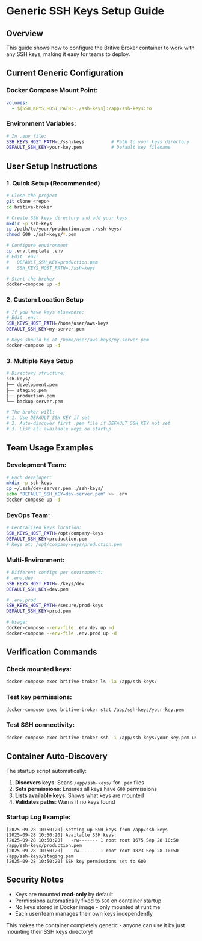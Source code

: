 # Generic SSH Keys Setup Guide

## Overview
This guide shows how to configure the Britive Broker container to work with any SSH keys, making it easy for teams to deploy.

## Current Generic Configuration

### Docker Compose Mount Point:
```yaml
volumes:
  - ${SSH_KEYS_HOST_PATH:-./ssh-keys}:/app/ssh-keys:ro
```

### Environment Variables:
```bash
# In .env file:
SSH_KEYS_HOST_PATH=./ssh-keys          # Path to your keys directory
DEFAULT_SSH_KEY=your-key.pem           # Default key filename
```

## User Setup Instructions

### 1. Quick Setup (Recommended)
```bash
# Clone the project
git clone <repo>
cd britive-broker

# Create SSH keys directory and add your keys
mkdir -p ssh-keys
cp /path/to/your/production.pem ./ssh-keys/
chmod 600 ./ssh-keys/*.pem

# Configure environment
cp .env.template .env
# Edit .env:
#   DEFAULT_SSH_KEY=production.pem
#   SSH_KEYS_HOST_PATH=./ssh-keys

# Start the broker
docker-compose up -d
```

### 2. Custom Location Setup
```bash
# If you have keys elsewhere:
# Edit .env:
SSH_KEYS_HOST_PATH=/home/user/aws-keys
DEFAULT_SSH_KEY=my-server.pem

# Keys should be at /home/user/aws-keys/my-server.pem
docker-compose up -d
```

### 3. Multiple Keys Setup
```bash
# Directory structure:
ssh-keys/
├── development.pem
├── staging.pem  
├── production.pem
└── backup-server.pem

# The broker will:
# 1. Use DEFAULT_SSH_KEY if set
# 2. Auto-discover first .pem file if DEFAULT_SSH_KEY not set
# 3. List all available keys on startup
```

## Team Usage Examples

### Development Team:
```bash
# Each developer:
mkdir -p ssh-keys
cp ~/.ssh/dev-server.pem ./ssh-keys/
echo "DEFAULT_SSH_KEY=dev-server.pem" >> .env
docker-compose up -d
```

### DevOps Team:
```bash
# Centralized keys location:
SSH_KEYS_HOST_PATH=/opt/company-keys
DEFAULT_SSH_KEY=production.pem
# Keys at: /opt/company-keys/production.pem
```

### Multi-Environment:
```bash
# Different configs per environment:
# .env.dev
SSH_KEYS_HOST_PATH=./keys/dev
DEFAULT_SSH_KEY=dev.pem

# .env.prod  
SSH_KEYS_HOST_PATH=/secure/prod-keys
DEFAULT_SSH_KEY=prod.pem

# Usage:
docker-compose --env-file .env.dev up -d
docker-compose --env-file .env.prod up -d
```

## Verification Commands

### Check mounted keys:
```bash
docker-compose exec britive-broker ls -la /app/ssh-keys/
```

### Test key permissions:
```bash
docker-compose exec britive-broker stat /app/ssh-keys/your-key.pem
```

### Test SSH connectivity:
```bash
docker-compose exec britive-broker ssh -i /app/ssh-keys/your-key.pem user@server -o ConnectTimeout=5
```

## Container Auto-Discovery

The startup script automatically:
1. **Discovers keys**: Scans `/app/ssh-keys/` for `.pem` files
2. **Sets permissions**: Ensures all keys have `600` permissions  
3. **Lists available keys**: Shows what keys are mounted
4. **Validates paths**: Warns if no keys found

### Startup Log Example:
```
[2025-09-28 10:50:20] Setting up SSH keys from /app/ssh-keys
[2025-09-28 10:50:20] Available SSH keys:
[2025-09-28 10:50:20]   -rw------- 1 root root 1675 Sep 28 10:50 /app/ssh-keys/production.pem
[2025-09-28 10:50:20]   -rw------- 1 root root 1823 Sep 28 10:50 /app/ssh-keys/staging.pem
[2025-09-28 10:50:20] SSH key permissions set to 600
```

## Security Notes

- Keys are mounted **read-only** by default
- Permissions automatically fixed to `600` on container startup
- No keys stored in Docker image - only mounted at runtime
- Each user/team manages their own keys independently

This makes the container completely generic - anyone can use it by just mounting their SSH keys directory!